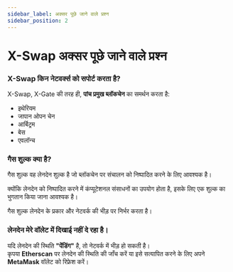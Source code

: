 ```yaml
---
sidebar_label: अक्सर पूछे जाने वाले प्रश्न
sidebar_position: 2
---
```


# X-Swap अक्सर पूछे जाने वाले प्रश्न

### **X-Swap किन नेटवर्क्स को सपोर्ट करता है?**

X-Swap, X-Gate की तरह ही, **पांच प्रमुख ब्लॉकचेन** का समर्थन करता है:

- इथेरियम
- जापान ओपन चेन
- आर्बिट्रम
- बेस
- एवलॉन्च

### **गैस शुल्क क्या है?**

गैस शुल्क वह लेनदेन शुल्क है जो ब्लॉकचेन पर संचालन को निष्पादित करने के लिए आवश्यक है।

क्योंकि लेनदेन को निष्पादित करने में कंप्यूटेशनल संसाधनों का उपयोग होता है, इसके लिए एक शुल्क का भुगतान किया जाना आवश्यक है।

गैस शुल्क लेनदेन के प्रकार और नेटवर्क की भीड़ पर निर्भर करता है।

### **लेनदेन मेरे वॉलेट में दिखाई नहीं दे रहा है।**

यदि लेनदेन की स्थिति **"पेंडिंग"** है, तो नेटवर्क में भीड़ हो सकती है।  
कृपया **Etherscan** पर लेनदेन की स्थिति की जाँच करें या इसे सत्यापित करने के लिए अपने **MetaMask** वॉलेट को रिफ्रेश करें।